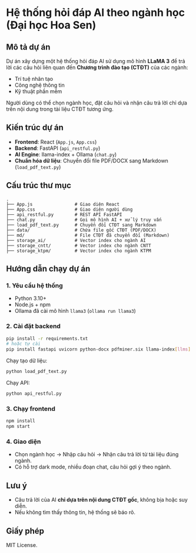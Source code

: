 # Hệ thống hỏi đáp AI theo ngành học (Đại học Hoa Sen)

## Mô tả dự án

Dự án xây dựng một hệ thống hỏi đáp AI sử dụng mô hình **LLaMA 3** để trả lời các câu hỏi liên quan đến **Chương trình đào tạo (CTĐT)** của các ngành:
- Trí tuệ nhân tạo
- Công nghệ thông tin
- Kỹ thuật phần mềm

Người dùng có thể chọn ngành học, đặt câu hỏi và nhận câu trả lời chỉ dựa trên nội dung trong tài liệu CTĐT tương ứng.

## Kiến trúc dự án

- **Frontend**: React (`App.js`, `App.css`)
- **Backend**: FastAPI (`api_restful.py`)
- **AI Engine**: llama-index + Ollama (`chat.py`)
- **Chuẩn hóa dữ liệu**: Chuyển đổi file PDF/DOCX sang Markdown (`load_pdf_text.py`)

## Cấu trúc thư mục

```
.
├── App.js                # Giao diện React
├── App.css               # Giao diện người dùng
├── api_restful.py        # REST API FastAPI
├── chat.py               # Gọi mô hình AI + xử lý truy vấn
├── load_pdf_text.py      # Chuyển đổi CTĐT sang Markdown
├── data/                 # Chứa file gốc CTĐT (PDF/DOCX)
├── md/                   # File CTĐT đã chuyển đổi (Markdown)
├── storage_ai/           # Vector index cho ngành AI
├── storage_cntt/         # Vector index cho ngành CNTT
├── storage_ktpm/         # Vector index cho ngành KTPM
```

## Hướng dẫn chạy dự án

### 1. Yêu cầu hệ thống
- Python 3.10+
- Node.js + npm
- Ollama đã cài mô hình `llama3` (`ollama run llama3`)

### 2. Cài đặt backend
```bash
pip install -r requirements.txt
# hoặc tự cài
pip install fastapi uvicorn python-docx pdfminer.six llama-index[llms] llama-index-llms-ollama llama-index-embeddings-ollama
```

Chạy tạo dữ liệu:
```bash
python load_pdf_text.py
```

Chạy API:
```bash
python api_restful.py
```

### 3. Chạy frontend
```bash
npm install
npm start
```

### 4. Giao diện
- Chọn ngành học → Nhập câu hỏi → Nhận câu trả lời từ tài liệu đúng ngành.
- Có hỗ trợ dark mode, nhiều đoạn chat, câu hỏi gợi ý theo ngành.

## Lưu ý
- Câu trả lời của AI **chỉ dựa trên nội dung CTĐT gốc**, không bịa hoặc suy diễn.
- Nếu không tìm thấy thông tin, hệ thống sẽ báo rõ.

## Giấy phép
MIT License.